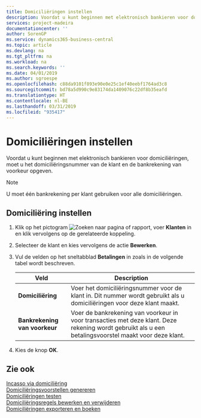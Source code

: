 ```yaml
---
title: Domiciliëringen instellen
description: Voordat u kunt beginnen met elektronisch bankieren voor domiciliëringen, moet u het domiciliëringsnummer van de klant en de bankrekening van voorkeur opgeven.
services: project-madeira
documentationcenter: ''
author: SorenGP
ms.service: dynamics365-business-central
ms.topic: article
ms.devlang: na
ms.tgt_pltfrm: na
ms.workload: na
ms.search.keywords: ''
ms.date: 04/01/2019
ms.author: sgroespe
ms.openlocfilehash: c88da9101f893e90e0e25c1ef40eebf1764ad3c8
ms.sourcegitcommit: bd78a5d990c9e83174da1409076c22df8b35eafd
ms.translationtype: HT
ms.contentlocale: nl-BE
ms.lasthandoff: 03/31/2019
ms.locfileid: "935417"
---
```

# <a name="set-up-domiciliations"></a>Domiciliëringen instellen
Voordat u kunt beginnen met elektronisch bankieren voor domiciliëringen, moet u het domiciliëringsnummer van de klant en de bankrekening van voorkeur opgeven.  

> [!NOTE]  
>  U moet één bankrekening per klant gebruiken voor alle domiciliëringen.  

## <a name="to-set-up-domiciliation"></a>Domiciliëring instellen  

1.  Klik op het pictogram ![Zoeken naar pagina of rapport](../../media/ui-search/search_small.png "Pictogram Zoeken naar pagina of rapport"), voer **Klanten** in en klik vervolgens op de gerelateerde koppeling.  
2.  Selecteer de klant en kies vervolgens de actie **Bewerken**.  
3.  Vul de velden op het sneltabblad **Betalingen** in zoals in de volgende tabel wordt beschreven.  

    |Veld|Description|  
    |---------------------------------|---------------------------------------|  
    |**Domiciliëring**|Voer het domiciliëringsnummer voor de klant in. Dit nummer wordt gebruikt als u domiciliëringen voor deze klant maakt.|  
    |**Bankrekening van voorkeur**|Voer de bankrekening van voorkeur in voor transacties met deze klant. Deze rekening wordt gebruikt als u een betalingsvoorstel maakt voor deze klant.|  

4.  Kies de knop **OK**.  

## <a name="see-also"></a>Zie ook  
 [Incasso via domiciliëring](direct-debit-using-domiciliation.md)   
 [Domiciliëringsvoorstellen genereren](how-to-generate-domiciliation-suggestions.md)   
 [Domiciliëringen testen](how-to-test-domiciliations.md)   
 [Domiciliëringsregels bewerken en verwijderen](how-to-edit-and-delete-domiciliation-lines.md)   
 [Domiciliëringen exporteren en boeken](how-to-export-and-post-domiciliations.md)
